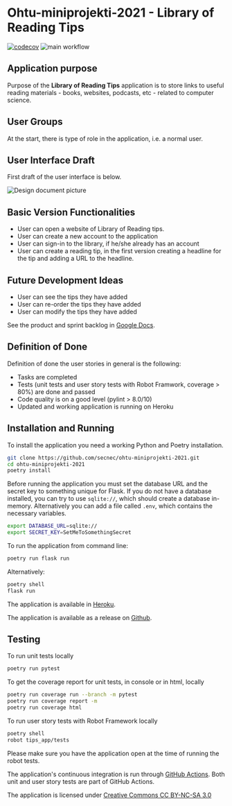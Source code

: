# Ohtu-miniprojekti-2021 - Library of Reading Tips

[![codecov](https://codecov.io/gh/secnec/ohtu-miniprojekti-2021/branch/main/graph/badge.svg?token=MOTSQ0AKAF)](https://codecov.io/gh/secnec/ohtu-miniprojekti-2021) ![main workflow](https://github.com/secnec/ohtu-miniprojekti-2021/actions/workflows/main.yml/badge.svg)

## Application purpose

Purpose of the **Library of Reading Tips** application is to store links to useful reading materials - books, websites, podcasts, etc - related to computer science.

## User Groups

At the start, there is type of role in the application, i.e. a normal user.

## User Interface Draft

First draft of the user interface is below.

![Design document picture](./documentation/design_doc_pic.jpg)

## Basic Version Functionalities

- User can open a website of Library of Reading tips.
- User can create a new account to the application
- User can sign-in to the library, if he/she already has an account
- User can create a reading tip, in the first version creating a headline for the tip and adding a URL to the headline.

## Future Development Ideas

- User can see the tips they have added
- User can re-order the tips they have added
- User can modify the tips they have added

See the product and sprint backlog in [Google Docs](https://docs.google.com/spreadsheets/d/1plecnq6NQp5lWElzSjdFOGPEqjY1rucBk0Hdp8Kfcho/edit?usp=sharing).

## Definition of Done

Definition of done the user stories in general is the following:

- Tasks are completed
- Tests (unit tests and user story tests with Robot Framwork, coverage > 80%) are done and passed
- Code quality is on a good level (pylint > 8.0/10)
- Updated and working application is running on Heroku

## Installation and Running

To install the application you need a working Python and Poetry installation.

```bash
git clone https://github.com/secnec/ohtu-miniprojekti-2021.git
cd ohtu-miniprojekti-2021
poetry install
```

Before running the application you must set the database URL and the secret key to something unique for Flask. If you do not have a database installed, you can try to use `sqlite://`, which should create a database in-memory. Alternatively you can add a file called `.env`, which contains the necessary variables.

```bash
export DATABASE_URL=sqlite://
export SECRET_KEY=SetMeToSomethingSecret
```

To run the application from command line:

```bash
poetry run flask run
```

Alternatively:

```bash
poetry shell
flask run
```

The application is available in [Heroku](https://library-of-reading-tips.herokuapp.com/).

The application is available as a release on [Github](https://github.com/secnec/ohtu-miniprojekti-2021/releases/tag/0.1.0).

## Testing

To run unit tests locally

```bash
poetry run pytest
```

To get the coverage report for unit tests, in console or in html, locally

```bash
poetry run coverage run --branch -m pytest
poetry run coverage report -m
poetry run coverage html
```

To run user story tests with Robot Framework locally

```bash
poetry shell
robot tips_app/tests
```

Please make sure you have the application open at the time of running the robot tests.

The application's continuous integration is run through [GitHub Actions](https://github.com/secnec/ohtu-miniprojekti-2021/actions). Both unit and user story tests are part of GitHub Actions.

The application is licensed under [Creative Commons CC BY-NC-SA 3.0](https://creativecommons.org/licenses/by-nc-sa/3.0/)
